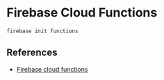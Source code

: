 # Firebase Cloud Functions
```bash
firebase init functions
```

## References
- [Firebase cloud functions](https://firebase.google.com/docs/functions/get-started)